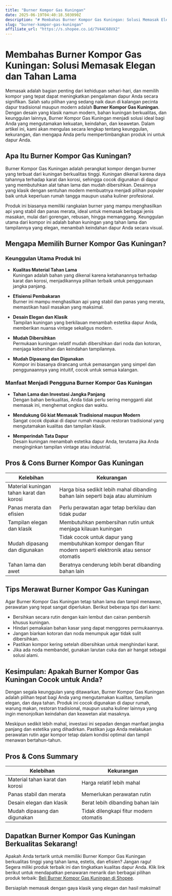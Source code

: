 ```yaml
---
title: "Burner Kompor Gas Kuningan"
date: 2025-06-19T04:40:18.503090Z
description: "# Membahas Burner Kompor Gas Kuningan: Solusi Memasak Elegan dan Tahan Lama..."
slug: "burner-kompor-gas-kuningan"
affiliate_url: "https://s.shopee.co.id/7V44C68VX2"
---
```

# Membahas Burner Kompor Gas Kuningan: Solusi Memasak Elegan dan Tahan Lama

Memasak adalah bagian penting dari kehidupan sehari-hari, dan memilih kompor yang tepat dapat meningkatkan pengalaman dapur Anda secara signifikan. Salah satu pilihan yang sedang naik daun di kalangan pecinta dapur tradisional maupun modern adalah **Burner Kompor Gas Kuningan**. Dengan desain yang klasik namun modern, bahan kuningan berkualitas, dan keunggulan lainnya, Burner Kompor Gas Kuningan menjadi solusi ideal bagi Anda yang mengutamakan kekuatan, keindahan, dan keawetan. Dalam artikel ini, kami akan mengulas secara lengkap tentang keunggulan, kekurangan, dan mengapa Anda perlu mempertimbangkan produk ini untuk dapur Anda.

## Apa Itu Burner Kompor Gas Kuningan?

Burner Kompor Gas Kuningan adalah perangkat kompor dengan burner yang terbuat dari kuningan berkualitas tinggi. Kuningan dikenal karena daya tahannya terhadap karat dan korosi, sehingga cocok digunakan di dapur yang membutuhkan alat tahan lama dan mudah dibersihkan. Desainnya yang klasik dengan sentuhan modern membuatnya menjadi pilihan populer baik untuk keperluan rumah tangga maupun usaha kuliner profesional.

Produk ini biasanya memiliki rangkaian burner yang mampu menghasilkan api yang stabil dan panas merata, ideal untuk memasak berbagai jenis masakan, mulai dari gorengan, rebusan, hingga memanggang. Keunggulan utama dari kompor ini adalah bahan kuningan yang tahan lama dan tampilannya yang elegan, menambah keindahan dapur Anda secara visual.

## Mengapa Memilih Burner Kompor Gas Kuningan?

### Keunggulan Utama Produk Ini

- **Kualitas Material Tahan Lama**  
  Kuningan adalah bahan yang dikenal karena ketahanannya terhadap karat dan korosi, menjadikannya pilihan terbaik untuk penggunaan jangka panjang.

- **Efisiensi Pembakaran**  
  Burner ini mampu menghasilkan api yang stabil dan panas yang merata, memastikan hasil masakan yang maksimal.

- **Desain Elegan dan Klasik**  
  Tampilan kuningan yang berkilauan menambah estetika dapur Anda, memberikan nuansa vintage sekaligus modern.

- **Mudah Dibersihkan**  
  Permukaan kuningan relatif mudah dibersihkan dari noda dan kotoran, menjaga kebersihan dan keindahan tampilannya.

- **Mudah Dipasang dan Digunakan**  
  Kompor ini biasanya dirancang untuk pemasangan yang simpel dan penggunaannya yang intuitif, cocok untuk semua kalangan.

### Manfaat Menjadi Pengguna Burner Kompor Gas Kuningan

- **Tahan Lama dan Investasi Jangka Panjang**  
  Dengan bahan berkualitas, Anda tidak perlu sering mengganti alat memasak ini, menghemat ongkos dan waktu.

- **Mendukung Gö kiat Memasak Tradisional maupun Modern**  
  Sangat cocok dipakai di dapur rumah maupun restoran tradisional yang mengutamakan kualitas dan tampilan klasik.

- **Memperindah Tata Dapur**  
  Desain kuningan menambah estetika dapur Anda, terutama jika Anda menginginkan tampilan vintage atau industrial.

## Pros & Cons Burner Kompor Gas Kuningan

| Kelebihan | Kekurangan |
| --- | --- |
| Material kuningan tahan karat dan korosi | Harga bisa sedikit lebih mahal dibanding bahan lain seperti baja atau aluminium |
| Panas merata dan efisien | Perlu perawatan agar tetap berkilau dan tidak pudar |
| Tampilan elegan dan klasik | Membutuhkan pembersihan rutin untuk menjaga kilauan kuningan |
| Mudah dipasang dan digunakan | Tidak cocok untuk dapur yang membutuhkan kompor dengan fitur modern seperti elektronik atau sensor otomatis |
| Tahan lama dan awet | Beratnya cenderung lebih berat dibanding bahan lain |

## Tips Merawat Burner Kompor Gas Kuningan

Agar Burner Kompor Gas Kuningan tetap tahan lama dan tampil menawan, perawatan yang tepat sangat diperlukan. Berikut beberapa tips dari kami:

- Bersihkan secara rutin dengan kain lembut dan cairan pembersih khusus kuningan.
- Hindari pemakaian bahan kasar yang dapat menggores permukaannya.
- Jangan biarkan kotoran dan noda menumpuk agar tidak sulit dibersihkan.
- Pastikan kompor kering setelah dibersihkan untuk menghindari karat.
- Jika ada noda membandel, gunakan larutan cuka dan air hangat sebagai solusi alami.

## Kesimpulan: Apakah Burner Kompor Gas Kuningan Cocok untuk Anda?

Dengan segala keunggulan yang ditawarkan, Burner Kompor Gas Kuningan adalah pilihan tepat bagi Anda yang mengutamakan kualitas, tampilan elegan, dan daya tahan. Produk ini cocok digunakan di dapur rumah, warung makan, restoran tradisional, maupun usaha kuliner lainnya yang ingin menonjolkan keindahan dan keawetan alat masaknya.

Meskipun sedikit lebih mahal, investasi ini sepadan dengan manfaat jangka panjang dan estetika yang dihadirkan. Pastikan juga Anda melakukan perawatan rutin agar kompor tetap dalam kondisi optimal dan tampil menawan bertahun-tahun.

## Pros & Cons Summary

| Kelebihan | Kekurangan |
| --- | --- |
| Material tahan karat dan korosi | Harga relatif lebih mahal |
| Panas stabil dan merata | Memerlukan perawatan rutin |
| Desain elegan dan klasik | Berat lebih dibanding bahan lain |
| Mudah dipasang dan digunakan | Tidak dilengkapi fitur modern otomatis |

## Dapatkan Burner Kompor Gas Kuningan Berkualitas Sekarang!

Apakah Anda tertarik untuk memiliki Burner Kompor Gas Kuningan berkualitas tinggi yang tahan lama, estetis, dan efisien? Jangan ragu! Segera miliki produk terbaik ini dan tingkatkan kualitas dapur Anda. Klik link berikut untuk mendapatkan penawaran menarik dan berbagai pilihan produk terbaik: [Beli Burner Kompor Gas Kuningan di Shopee](https://s.shopee.co.id/7V44C68VX2).  

Bersiaplah memasak dengan gaya klasik yang elegan dan hasil maksimal!